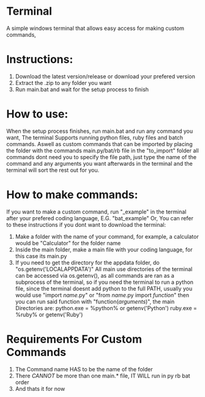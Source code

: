 # Terminal
A simple windows terminal that allows easy access for making custom commands, 

# Instructions:
1. Download the latest version/release or download your prefered version
2. Extract the .zip to any folder you want
3. Run main.bat and wait for the setup process to finish

# How to use:
When the setup process finishes, run main.bat and run any command you want, 
The terminal Supports running python files, ruby files and batch commands.
Aswell as custom commands that can be imported by placing the folder with the commands main.py/bat/rb file in the "to_import" folder
all commands dont need you to specify the file path, just type the name of the command and any arguments you want afterwards in the terminal
and the terminal will sort the rest out for you.

# How to make commands:
If you want to make a custom command, run "_example" in the terminal after your prefered coding language, E.G. "bat_example"
Or, You can refer to these instructions if you dont want to download the terminal:
1. Make a folder with the name of your command, for example, a calculator would be "Calculator" for the folder name
2. Inside the main folder, make a main file with your coding language, for this case its main.py
3. If you need to get the directory for the appdata folder, do "os.getenv('LOCALAPPDATA')" All main use directories of the terminal can be accessed via os.getenv(), as all commands
are ran as a subprocess of the terminal, so if you need the terminal to run a python file, since the terminal doesnt add python to the full PATH, usually you would use "import _name_.py"
or "from _name_.py import _function_" then you can run said function with "function(_arguments_)", 
the main Directories are:
python.exe = %python% or getenv('Python')
ruby.exe = %ruby% or getenv('Ruby')

# Requirements For Custom Commands
1. The Command name HAS to be the name of the folder
2. There *CANNOT* be more than one main.* file, IT WILL run in py rb bat order
3. And thats it for now



